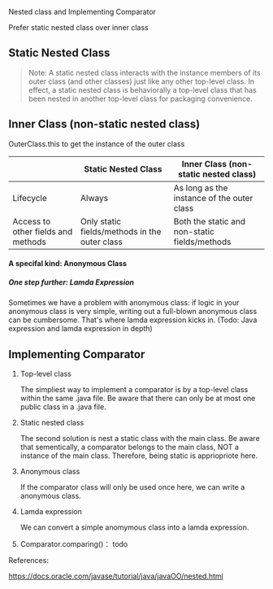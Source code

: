 Nested class and Implementing Comparator



Prefer static nested class over inner class

## Static Nested Class



> Note: A static nested class interacts with the instance members of its outer class (and other classes) just like any other top-level class. In effect, a static nested class is behaviorally a top-level class that has been nested in another top-level class for packaging convenience.



## Inner Class (non-static nested class)





OuterClass.this to get the instance of the outer class



|                                    | Static Nested Class                           | Inner Class (non-static nested class)         |
| ---------------------------------- | --------------------------------------------- | --------------------------------------------- |
| Lifecycle                          | Always                                        | As long as the instance of the outer class    |
| Access to other fields and methods | Only static fields/methods in the outer class | Both the static and non-static fields/methods |





#### A specifal kind: Anonymous Class



##### One step further: Lamda Expression

Sometimes we have a problem with anonymous class: if logic in your anonymous class is very simple, writing out a full-blown anonymous class can be cumbersome. That's where lamda expression kicks in. (Todo: Java expression and lamda expression in depth)

## Implementing Comparator

1. Top-level class

   The simpliest way to implement a comparator is by a top-level class within the same .java file. Be aware that there can only be at most one public class in a .java file.

2. Static nested class

   The second solution is nest a static class with the main class. Be aware that sementically, a comparator belongs to the main class, NOT a instance of the main class. Therefore, being static is appriopriote here.

3. Anonymous class

   If the comparator class will only be used once here, we can write a anonymous class.

4. Lamda expression

   We can convert a simple anomymous class into a lamda expression.

5. Comparator.comparing()： todo





References:

https://docs.oracle.com/javase/tutorial/java/javaOO/nested.html